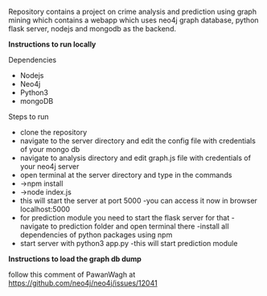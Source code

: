 Repository contains a project on crime analysis and prediction using graph mining which contains a webapp which uses neo4j graph database, python flask server, nodejs and mongodb as the backend.


**Instructions to run locally**

Dependencies
- Nodejs
- Neo4j
- Python3
- mongoDB

Steps to run 
- clone the repository
- navigate to the server directory and edit the config file with credentials of your mongo db 
- navigate to analysis directory and edit graph.js file with credentials of your neo4j server 
- open terminal at the server directory and type in the commands
 - ->npm install
 - ->node index.js
 - this will start the server at port 5000
 -you can access it now in browser localhost:5000
- for prediction module you need to start the flask server for that
 -navigate to prediction folder and open terminal there
 -install all dependencies of python packages using npm 
 - start server with python3 app.py
-this will start prediction module 




**Instructions to load the graph db dump**

follow this comment of PawanWagh at https://github.com/neo4j/neo4j/issues/12041

